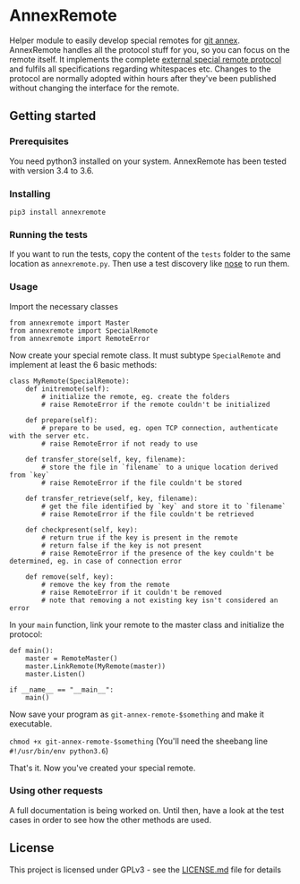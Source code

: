 # AnnexRemote
Helper module to easily develop special remotes for [git annex](https://git-annex.branchable.com).
AnnexRemote handles all the protocol stuff for you, so you can focus on the remote itself.
It implements the complete [external special remote protocol](https://git-annex.branchable.com/design/external_special_remote_protocol)
and fulfils all specifications regarding whitespaces etc.
Changes to the protocol are normally adopted within hours after they've been published without changing the interface for the remote.

## Getting started
### Prerequisites
You need python3 installed on your system. AnnexRemote has been tested with version 3.4 to 3.6.

### Installing
`pip3 install annexremote`

### Running the tests
If you want to run the tests, copy the content of the `tests` folder to the same location as `annexremote.py`.
Then use a test discovery like [nose](http://nose.readthedocs.io) to run them.

### Usage

Import the necessary classes

```
from annexremote import Master
from annexremote import SpecialRemote
from annexremote import RemoteError
```

Now create your special remote class. It must subtype ``SpecialRemote`` and implement at least the 6 basic methods:

```
class MyRemote(SpecialRemote):
    def initremote(self):
        # initialize the remote, eg. create the folders
        # raise RemoteError if the remote couldn't be initialized

    def prepare(self):
        # prepare to be used, eg. open TCP connection, authenticate with the server etc.
        # raise RemoteError if not ready to use

    def transfer_store(self, key, filename):
        # store the file in `filename` to a unique location derived from `key`
        # raise RemoteError if the file couldn't be stored

    def transfer_retrieve(self, key, filename):
        # get the file identified by `key` and store it to `filename`
        # raise RemoteError if the file couldn't be retrieved

    def checkpresent(self, key):
        # return true if the key is present in the remote
        # return false if the key is not present
        # raise RemoteError if the presence of the key couldn't be determined, eg. in case of connection error
        
    def remove(self, key):
        # remove the key from the remote
        # raise RemoteError if it couldn't be removed
        # note that removing a not existing key isn't considered an error
```

In your ``main`` function, link your remote to the master class and initialize the protocol:

```
def main():
    master = RemoteMaster()
    master.LinkRemote(MyRemote(master))
    master.Listen()

if __name__ == "__main__":
    main()
```

Now save your program as ``git-annex-remote-$something`` and make it executable.

``chmod +x git-annex-remote-$something``
(You'll need the sheebang line ``#!/usr/bin/env python3.6``)

That's it. Now you've created your special remote.

### Using other requests
A full documentation is being worked on. Until then, have a look at the test cases in order to see how the other methods are used.

## License

This project is licensed under GPLv3 - see the [LICENSE.md](LICENSE.md) file for details

